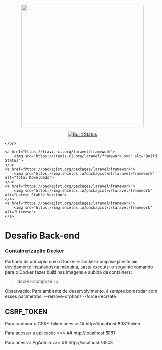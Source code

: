 <p align="center">
    <a href="https://laravel.com" target="_blank">
        <img src="https://raw.githubusercontent.com/laravel/art/master/logo-lockup/5%20SVG/2%20CMYK/1%20Full%20Color/laravel-logolockup-cmyk-red.svg" width="400">
    </a>
</p>

<p align="center">
    <a href="https://br2.php.net/">
        <img src="https://www.php.net/images/logos/new-php-logo.svg" alt="Build Status">
    </a>
    
    </br>
    
    <a href="https://travis-ci.org/laravel/framework">
        <img src="https://travis-ci.org/laravel/framework.svg" alt="Build Status">
    </a>
    <a href="https://packagist.org/packages/laravel/framework">
        <img src="https://img.shields.io/packagist/dt/laravel/framework" alt="Total Downloads">
    </a>
    <a href="https://packagist.org/packages/laravel/framework">
        <img src="https://img.shields.io/packagist/v/laravel/framework" alt="Latest Stable Version">
    </a>
    <a href="https://packagist.org/packages/laravel/framework">
        <img src="https://img.shields.io/packagist/l/laravel/framework" alt="License">
    </a>
</p>

# Desafio Back-end

### Containerização Docker

Partindo do princípio que o Docker e Docker-compose já estejam devidamente instalados na máquina, basta executar o seguinte comando para o Docker fazer build nas imagens e subida de containers: 

> docker-compose up 

Observação: Para ambiente de desenvolvimento, é sempre bom rodar com esses parametros: --remove-orphans --force-recreate 

## CSRF_TOKEN

Para capturar o CSRF Token acesse ## http://localhost:8081/token

Para acessar a aplicação >>> ## http://localhost:8081  

Para acessar PgAdmin >>> ## http://localhost:16543
